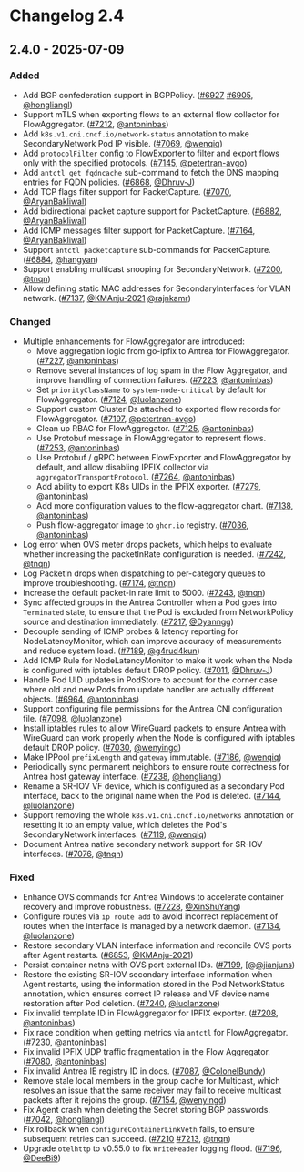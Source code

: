 # Changelog 2.4

## 2.4.0 - 2025-07-09

### Added

- Add BGP confederation support in BGPPolicy. ([#6927](https://github.com/antrea-io/antrea/pull/6927) [#6905](https://github.com/antrea-io/antrea/pull/6905), [@hongliangl])
- Support mTLS when exporting flows to an external flow collector for FlowAggregator. ([#7212](https://github.com/antrea-io/antrea/pull/7212), [@antoninbas])
- Add `k8s.v1.cni.cncf.io/network-status` annotation to make SecondaryNetwork Pod IP visible. ([#7069](https://github.com/antrea-io/antrea/pull/7069), [@wenqiq])
- Add `protocolFilter` config to FlowExporter to filter and export flows only with the specified protocols. ([#7145](https://github.com/antrea-io/antrea/pull/7145), [@petertran-avgo])
- Add `antctl get fqdncache` sub-command to fetch the DNS mapping entries for FQDN policies. ([#6868](https://github.com/antrea-io/antrea/pull/6868), [@Dhruv-J])
- Add TCP flags filter support for PacketCapture. ([#7070](https://github.com/antrea-io/antrea/pull/7070), [@AryanBakliwal])
- Add bidirectional packet capture support for PacketCapture. ([#6882](https://github.com/antrea-io/antrea/pull/6882), [@AryanBakliwal])
- Add ICMP messages filter support for PacketCapture. ([#7164](https://github.com/antrea-io/antrea/pull/7164), [@AryanBakliwal])
- Support `antctl packetcapture` sub-commands for PacketCapture. ([#6884](https://github.com/antrea-io/antrea/pull/6884), [@hangyan])
- Support enabling multicast snooping for SecondaryNetwork. ([#7200](https://github.com/antrea-io/antrea/pull/7200), [@tnqn])
- Allow defining static MAC addresses for SecondaryInterfaces for VLAN network. ([#7137](https://github.com/antrea-io/antrea/pull/7137), [@KMAnju-2021] [@rajnkamr])

### Changed

- Multiple enhancements for FlowAggregator are introduced:
  - Move aggregation logic from go-ipfix to Antrea for FlowAggregator. ([#7227](https://github.com/antrea-io/antrea/pull/7227), [@antoninbas])
  - Remove several instances of log spam in the Flow Aggregator, and improve handling of connection failures. ([#7223](https://github.com/antrea-io/antrea/pull/7223), [@antoninbas])
  - Set `priorityClassName` to `system-node-critical` by default for FlowAggregator. ([#7124](https://github.com/antrea-io/antrea/pull/7124), [@luolanzone])
  - Support custom ClusterIDs attached to exported flow records for FlowAggregator. ([#7197](https://github.com/antrea-io/antrea/pull/7197), [@petertran-avgo])
  - Clean up RBAC for FlowAggregator. ([#7125](https://github.com/antrea-io/antrea/pull/7125), [@antoninbas])
  - Use Protobuf message in FlowAggregator to represent flows. ([#7253](https://github.com/antrea-io/antrea/pull/7253), [@antoninbas])
  - Use Protobuf / gRPC between FlowExporter and FlowAggregator by default, and allow disabling IPFIX collector via `aggregatorTransportProtocol`. ([#7264](https://github.com/antrea-io/antrea/pull/7264), [@antoninbas])
  - Add ability to export K8s UIDs in the IPFIX exporter. ([#7279](https://github.com/antrea-io/antrea/pull/7279), [@antoninbas])
  - Add more configuration values to the flow-aggregator chart. ([#7138](https://github.com/antrea-io/antrea/pull/7138), [@antoninbas])
  - Push flow-aggregator image to `ghcr.io` registry. ([#7036](https://github.com/antrea-io/antrea/pull/7036), [@antoninbas])
- Log error when OVS meter drops packets, which helps to evaluate whether increasing the packetInRate configuration is needed. ([#7242](https://github.com/antrea-io/antrea/pull/7242), [@tnqn])
- Log PacketIn drops when dispatching to per-category queues to improve troubleshooting. ([#7174](https://github.com/antrea-io/antrea/pull/7174), [@tnqn])
- Increase the default packet-in rate limit to 5000. ([#7243](https://github.com/antrea-io/antrea/pull/7243), [@tnqn])
- Sync affected groups in the Antrea Controller when a Pod goes into `Terminated` state, to ensure that the Pod is excluded from NetworkPolicy source and destination immediately. ([#7217](https://github.com/antrea-io/antrea/pull/7217), [@Dyanngg])
- Decouple sending of ICMP probes & latency reporting for NodeLatencyMonitor, which can improve accuracy of measurements and reduce system load. ([#7189](https://github.com/antrea-io/antrea/pull/7189), [@g4rud4kun])
- Add ICMP Rule for NodeLatencyMonitor to make it work when the Node is configured with iptables default DROP policy. ([#7011](https://github.com/antrea-io/antrea/pull/7011), [@Dhruv-J])
- Handle Pod UID updates in PodStore to account for the corner case where old and new Pods from update handler are actually different objects. ([#6964](https://github.com/antrea-io/antrea/pull/6964), [@antoninbas])
- Support configuring file permissions for the Antrea CNI configuration file. ([#7098](https://github.com/antrea-io/antrea/pull/7098), [@luolanzone])
- Install iptables rules to allow WireGuard packets to ensure Antrea with WireGuard can work properly when the Node is configured with iptables default DROP policy. ([#7030](https://github.com/antrea-io/antrea/pull/7030), [@wenyingd])
- Make IPPool `prefixLength` and `gateway` immutable. ([#7186](https://github.com/antrea-io/antrea/pull/7186), [@wenqiq])
- Periodically sync permanent neighbors to ensure route correctness for Antrea host gateway interface. ([#7238](https://github.com/antrea-io/antrea/pull/7238), [@hongliangl])
- Rename a SR-IOV VF device, which is configured as a secondary Pod interface, back to the original name when the Pod is deleted. ([#7144](https://github.com/antrea-io/antrea/pull/7144), [@luolanzone])
- Support removing the whole `k8s.v1.cni.cncf.io/networks` annotation or resetting it to an empty value, which deletes the Pod's SecondaryNetwork interfaces. ([#7119](https://github.com/antrea-io/antrea/pull/7119), [@wenqiq])
- Document Antrea native secondary network support for SR-IOV interfaces. ([#7076](https://github.com/antrea-io/antrea/pull/7076), [@tnqn])

### Fixed

- Enhance OVS commands for Antrea Windows to accelerate container recovery and improve robustness. ([#7228](https://github.com/antrea-io/antrea/pull/7228), [@XinShuYang])
- Configure routes via `ip route add` to avoid incorrect replacement of routes when the interface is managed by a network daemon. ([#7134](https://github.com/antrea-io/antrea/pull/7134), [@luolanzone])
- Restore secondary VLAN interface information and reconcile OVS ports after Agent restarts. ([#6853](https://github.com/antrea-io/antrea/pull/6853), [@KMAnju-2021])
- Persist container netns with OVS port external IDs. ([#7199](https://github.com/antrea-io/antrea/pull/7199), [@[@jianjuns])
- Restore the existing SR-IOV secondary interface information when Agent restarts, using the information stored in the Pod NetworkStatus annotation, which ensures correct IP release and VF device name restoration after Pod deletion. ([#7240](https://github.com/antrea-io/antrea/pull/7240), [@luolanzone])
- Fix invalid template ID in FlowAggregator for IPFIX exporter. ([#7208](https://github.com/antrea-io/antrea/pull/7208), [@antoninbas])
- Fix race condition when getting metrics via `antctl` for FlowAggregator. ([#7230](https://github.com/antrea-io/antrea/pull/7230), [@antoninbas])
- Fix invalid IPFIX UDP traffic fragmentation in the Flow Aggregator. ([#7080](https://github.com/antrea-io/antrea/pull/7080), [@antoninbas])
- Fix invalid Antrea IE registry ID in docs. ([#7087](https://github.com/antrea-io/antrea/pull/7087), [@ColonelBundy])
- Remove stale local members in the group cache for Multicast, which resolves an issue that the same receiver may fail to receive multicast packets after it rejoins the group. ([#7154](https://github.com/antrea-io/antrea/pull/7154), [@wenyingd])
- Fix Agent crash when deleting the Secret storing BGP passwords. ([#7042](https://github.com/antrea-io/antrea/pull/7042), [@hongliangl])
- Fix rollback when `configureContainerLinkVeth` fails, to ensure subsequent retries can succeed. ([#7210](https://github.com/antrea-io/antrea/pull/7210) [#7213](https://github.com/antrea-io/antrea/pull/7213), [@tnqn])
- Upgrade `otelhttp` to v0.55.0 to fix `WriteHeader` logging flood. ([#7196](https://github.com/antrea-io/antrea/pull/7196), [@DeeBi9])

[@AryanBakliwal]: https://github.com/AryanBakliwal
[@ColonelBundy]: https://github.com/ColonelBundy
[@DeeBi9]: https://github.com/DeeBi9
[@Dhruv-J]: https://github.com/Dhruv-J
[@Dyanngg]: https://github.com/Dyanngg
[@KMAnju-2021]: https://github.com/KMAnju-2021
[@XinShuYang]: https://github.com/XinShuYang
[@antoninbas]: https://github.com/antoninbas
[@g4rud4kun]: https://github.com/g4rud4kun
[@hangyan]: https://github.com/hangyan
[@hongliangl]: https://github.com/hongliangl
[@jianjuns]: https://github.com/jianjuns
[@luolanzone]: https://github.com/luolanzone
[@petertran-avgo]: https://github.com/petertran-avgo
[@rajnkamr]: https://github.com/rajnkamr
[@tnqn]: https://github.com/tnqn
[@wenqiq]: https://github.com/wenqiq
[@wenyingd]: https://github.com/wenyingd
